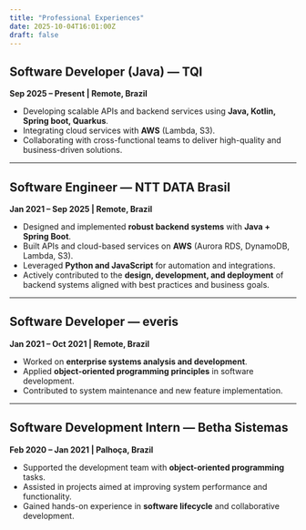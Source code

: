 ```yaml
---
title: "Professional Experiences"
date: 2025-10-04T16:01:00Z
draft: false
---
```


## Software Developer (Java) — TQI  
**Sep 2025 – Present | Remote, Brazil**  

- Developing scalable APIs and backend services using **Java, Kotlin, Spring boot, Quarkus**.  
- Integrating cloud services with **AWS** (Lambda, S3).  
- Collaborating with cross-functional teams to deliver high-quality and business-driven solutions.

---

## Software Engineer — NTT DATA Brasil  
**Jan 2021 – Sep 2025 | Remote, Brazil**  

- Designed and implemented **robust backend systems** with **Java + Spring Boot**.  
- Built APIs and cloud-based services on **AWS** (Aurora RDS, DynamoDB, Lambda, S3).  
- Leveraged **Python and JavaScript** for automation and integrations.  
- Actively contributed to the **design, development, and deployment** of backend systems aligned with best practices and business goals.  

---

## Software Developer — everis  
**Jan 2021 – Oct 2021 | Remote, Brazil**  

- Worked on **enterprise systems analysis and development**.  
- Applied **object-oriented programming principles** in software development.  
- Contributed to system maintenance and new feature implementation.  

---

## Software Development Intern — Betha Sistemas  
**Feb 2020 – Jan 2021 | Palhoça, Brazil**  

- Supported the development team with **object-oriented programming** tasks.  
- Assisted in projects aimed at improving system performance and functionality.  
- Gained hands-on experience in **software lifecycle** and collaborative development.  

